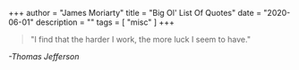 +++
author = "James Moriarty"
title = "Big Ol' List Of Quotes"
date = "2020-06-01"
description = ""
tags = [
  "misc"
]
+++

> "I find that the harder I work, the more luck I seem to have."

_-Thomas Jefferson_
